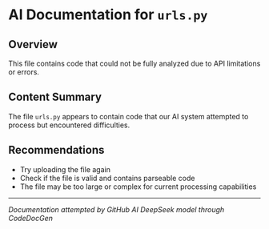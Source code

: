 # AI Documentation for `urls.py`

## Overview

This file contains code that could not be fully analyzed due to API limitations or errors.

## Content Summary

The file `urls.py` appears to contain code that our AI system attempted to process but encountered difficulties.

## Recommendations

- Try uploading the file again
- Check if the file is valid and contains parseable code
- The file may be too large or complex for current processing capabilities

---
*Documentation attempted by GitHub AI DeepSeek model through CodeDocGen*